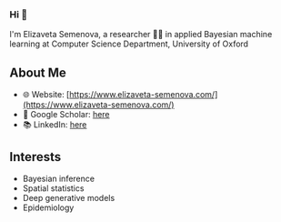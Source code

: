 ### Hi 👋

I'm Elizaveta Semenova, a researcher 👩‍💻 in applied Bayesian machine learning at Computer Science Department, University of Oxford

## About Me
- 🌐 Website: [https://www.elizaveta-semenova.com/](https://www.elizaveta-semenova.com/)
- 📑 Google Scholar: [here](https://scholar.google.com/citations?user=jqGIgFEAAAAJ&hl=en)
- 📚 LinkedIn: [here](https://www.linkedin.com/in/elizaveta-semenova/)

## Interests

- Bayesian inference
- Spatial statistics
- Deep generative models
- Epidemiology

<!--
**elizavetasemenova/elizavetasemenova** is a ✨ _special_ ✨ repository because its `README.md` (this file) appears on your GitHub profile.

Here are some ideas to get you started:

- 🔭 I’m currently working on ...
- 🌱 I’m currently learning ...
- 👯 I’m looking to collaborate on ...
- 🤔 I’m looking for help with ...
- 💬 Ask me about ...
- 📫 How to reach me: ...
- 😄 Pronouns: ...
- ⚡ Fun fact: ...
-->
